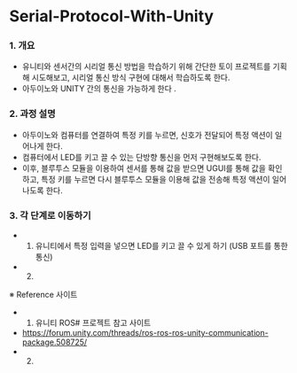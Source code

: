 # Serial-Protocol-With-Unity

### 1. 개요
- 유니티와 센서간의 시리얼 통신 방법을 학습하기 위해 간단한 토이 프로젝트를 기획해 시도해보고, 시리얼 통신 방식 구현에 대해서 학습하도록 한다. 
- 아두이노와 UNITY 간의 통신을 가능하게 한다 .


### 2. 과정 설명
- 아두이노와 컴퓨터를 연결하여 특정 키를 누르면, 신호가 전달되어 특정 액션이 일어나게 한다.
- 컴퓨터에서 LED를 키고 끌 수 있는 단방향 통신을 먼저 구현해보도록 한다.
- 이후, 블루투스 모듈을 이용하여 센서를 통해 값을 받으면 UGUI를 통해 값을 확인하고, 특정 키를 누르면 
다시 블루투스 모듈을 이용해 값을 전송해 특정 액션이 일어나도록 한다.


### 3. 각 단계로 이동하기 
- 1. 유니티에서 특정 입력을 넣으면 LED를 키고 끌 수 있게 하기 (USB 포트를 통한 통신)
- 2. 




※ Reference 사이트 
- 1. 유니티 ROS# 프로젝트 참고 사이트 
- https://forum.unity.com/threads/ros-ros-ros-unity-communication-package.508725/ 
- 2. 
